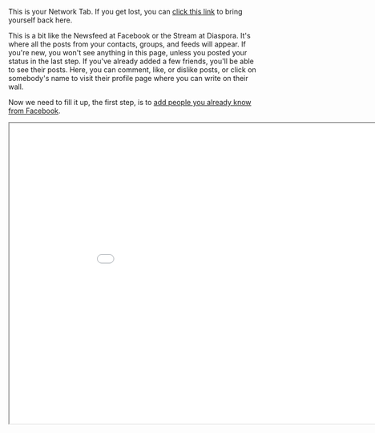 This is your Network Tab.  If you get lost, you can <a href="help/network">click this link</a> to bring yourself back here.

This is a bit like the Newsfeed at Facebook or the Stream at Diaspora.  It's where all the posts from your contacts, groups, and feeds will appear.  If you're new, you won't see anything in this page, unless you posted your status in the last step.  If you've already added a few friends, you'll be able to see their posts.  Here, you can comment, like, or dislike posts, or click on somebody's name to visit their profile page where you can write on their wall.

Now we need to fill it up, the first step, is to <a href="help/peopleyouknow"> add people you already know from Facebook</a>.

<iframe src="network" width="950" height="600"></iframe>


